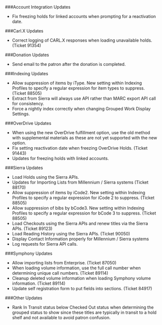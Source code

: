 ###Account Integration Updates
- Fix freezing holds for linked accounts when prompting for a reactivation date.

###Carl.X Updates
- Correct logging of CARL.X responses when loading unavailable holds. (Ticket 91354)

###Donation Updates
- Send email to the patron after the donation is completed.  

###Indexing Updates
- Allow suppression of items by iType. New setting within Indexing Profiles to specify a regular expression for item types to suppress. (Ticket 88505)
- Extract from Sierra will always use API rather than MARC export API call for consistency. 
- Force a nightly index correctly when changing Grouped Work Display Settings.   

###OverDrive Updates
- When using the new OverDrive fulfillment option, use the old method with supplemental materials as these are not yet supported with the new option.  
- Fix setting reactivation date when freezing OverDrive Holds. (Ticket 91443) 
- Updates for freezing holds with linked accounts. 

###Sierra Updates
- Load Holds using the Sierra APIs.
- Updates for Importing Lists from Millennium / Sierra systems (Ticket 88170)
- Allow suppression of items by iCode2. New setting within Indexing Profiles to specify a regular expression for iCode 2 to suppress. (Ticket 88505) 
- Allow suppression of bibs by bCode3. New setting within Indexing Profiles to specify a regular expression for bCode 3 to suppress. (Ticket 88505)
- Load Checkouts using the Sierra APIs and renew titles via the Sierra APIs. (Ticket 89123) 
- Load Reading History using the Sierra APIs. (Ticket 90050)
- Display Contact Information properly for Millennium / Sierra systems
- Log requests for Sierra API calls. 

###Symphony Updates
- Allow importing lists from Enterprise. (Ticket 87050)
- When loading volume information, use the full call number when determining unique call numbers. (Ticket 89114) 
- Cleanup deleted volume information when loading Symphony volume information. (Ticket 89114)
- Update self registration form to put fields into sections. (Ticket 84917)

###Other Updates
- Rank In Transit status below Checked Out status when determining the grouped status to show since these titles are typically in transit to a hold shelf and not available to avoid patron confusion.  
